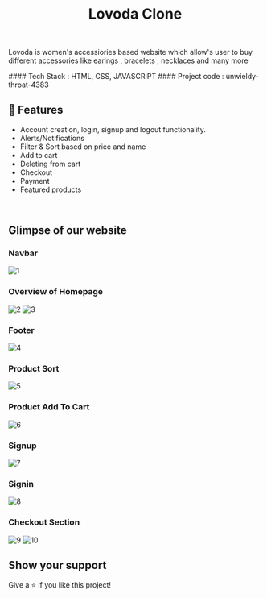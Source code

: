 <h1 align="center">Lovoda Clone</h1> 
<br />
<p>Lovoda is women's accessiories based website which allow's user to buy different accessories like earings , bracelets , necklaces and many more</p>
#### Tech Stack : HTML, CSS, JAVASCRIPT
#### Project code : unwieldy-throat-4383
<br />


## 🚀 Features
- Account creation, login, signup and logout functionality.
- Alerts/Notifications
- Filter & Sort based on price and name
- Add to cart
- Deleting from cart
- Checkout
- Payment
- Featured products

<br/>

## Glimpse of our website 
### Navbar
![1](https://user-images.githubusercontent.com/31920143/208379986-804c58ed-d35e-46b5-b9df-071c2c676dc2.png)
### Overview of Homepage
![2](https://user-images.githubusercontent.com/31920143/208380010-6a29c35f-e640-4d1b-9ee9-adfc1175a82e.png)
![3](https://user-images.githubusercontent.com/31920143/208380042-7a24b5fb-a5aa-492f-8b78-d239e467abd6.png)
### Footer
![4](https://user-images.githubusercontent.com/31920143/208380061-e8b5566c-052a-495c-b59e-dd02c8db1f0c.png)
### Product Sort
![5](https://user-images.githubusercontent.com/31920143/208380070-3bb018d9-2897-4f6b-9646-eff44076aa90.png)
### Product Add To Cart 
![6](https://user-images.githubusercontent.com/31920143/208380093-de2d9e52-dafa-4499-8d71-5c985693a707.png)
### Signup
![7](https://user-images.githubusercontent.com/31920143/208380104-b3688930-e6b2-49b5-a56f-4a1e57231ba2.png)
### Signin
![8](https://user-images.githubusercontent.com/31920143/208380112-e017f712-87b6-436c-a04e-7c6f7f0dfea0.png)
### Checkout Section
![9](https://user-images.githubusercontent.com/31920143/208380129-da3a0592-3f87-4170-a1ab-59a2a4dd6ee8.png)
![10](https://user-images.githubusercontent.com/31920143/208380137-39a2e080-2b0a-4f28-9f96-0b0e8d58305f.png)



## Show your support

Give a ⭐ if you like this project!


